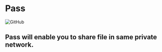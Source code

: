 # Pass
![GitHub](https://img.shields.io/github/license/alfksj/Pass)
## Pass will enable you to share file in same private network.
